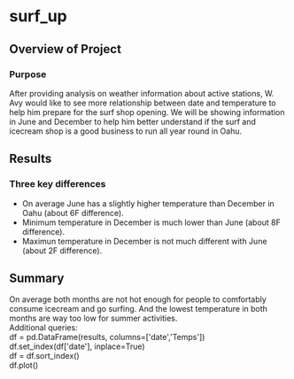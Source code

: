 # surf_up

## Overview of Project
### Purpose
After providing analysis on weather information about active stations, W. Avy would like to see more relationship between date and temperature to help him prepare for the surf shop opening. We will be showing information in June and December to help him better understand if the surf and icecream shop is a good business to run all year round in Oahu.

## Results
### Three key differences
- On average June has a slightly higher temperature than December in Oahu (about 6F difference).
- Minimum temperature in December is much lower than June (about 8F difference). 
- Maximun temperature in December is not much different with June (about 2F difference).

## Summary
On average both months are not hot enough for people to comfortably consume icecream and go surfing. And the lowest temperature in both months are way too low for summer activities.  
Additional queries:  
df = pd.DataFrame(results, columns=['date','Temps'])  
df.set_index(df['date'], inplace=True)  
df = df.sort_index()  
df.plot()
